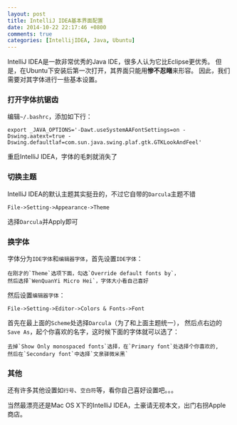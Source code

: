 ```yaml
---
layout: post
title: IntelliJ IDEA基本界面配置
date: 2014-10-22 22:17:46 +0800
comments: true
categories: [IntellijIDEA, Java, Ubuntu]
---
```


IntelliJ IDEA是一款非常优秀的Java IDE，很多人认为它比Eclipse更优秀。
但是，在Ubuntu下安装后第一次打开，其界面只能用**惨不忍睹**来形容。
因此，我们需要对其字体进行一些基本设置。

<!-- more -->

### 打开字体抗锯齿

编辑`~/.bashrc`，添加如下行：

~~~
export _JAVA_OPTIONS='-Dawt.useSystemAAFontSettings=on -Dswing.aatext=true -Dswing.defaultlaf=com.sun.java.swing.plaf.gtk.GTKLookAndFeel'
~~~

重启IntelliJ IDEA，字体的毛刺就消失了

### 切换主题

IntelliJ IDEA的默认主题其实挺丑的，不过它自带的`Darcula`主题不错

    File->Setting->Appearance->Theme

选择`Darcula`并Apply即可

### 换字体

字体分为`IDE字体`和`编辑器字体`，首先设置`IDE字体`：
   
    在刚才的`Theme`选项下面，勾选`Override default fonts by`，
    然后选择`WenQuanYi Micro Hei`，字体大小看自己喜好

然后设置`编辑器字体`：

    File->Setting->Editor->Colors & Fonts->Font

首先在最上面的`Scheme`处选择`Darcula`（为了和上面主题统一），
然后点右边的`Save As`，起个你喜欢的名字，这时候下面的字体就可以选了：

    去掉`Show Only monospaced fonts`选择，在`Primary font`处选择个你喜欢的,
    然后在`Secondary font`中选择`文泉驿微米黑`

### 其他

还有许多其他设置如`行号`、`空白符`等，看你自己喜好设置吧。。。

当然最漂亮还是Mac OS X下的IntelliJ IDEA，土豪请无视本文，出门右拐Apple商店。
